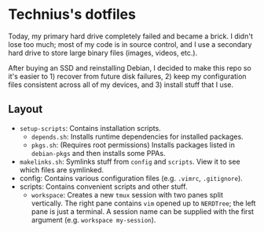 # Technius's dotfiles

Today, my primary hard drive completely failed and became a brick. I didn't lose
too much; most of my code is in source control, and I use a secondary hard drive
to store large binary files (images, videos, etc.).

After buying an SSD and reinstalling Debian, I decided to make this repo so it's
easier to 1) recover from future disk failures, 2) keep my configuration files
consistent across all of my devices, and 3) install stuff that I use.

## Layout
* `setup-scripts`: Contains installation scripts.
  * `depends.sh`: Installs runtime dependencies for installed packages.
  * `pkgs.sh`: (Requires root permissions) Installs packages listed in
    `debian-pkgs` and then installs some PPAs.
* `makelinks.sh`: Symlinks stuff from `config` and `scripts`. View it to see
  which files are symlinked.
* config: Contains various configuration files (e.g. `.vimrc`,
  `.gitignore`).
* scripts: Contains convenient scripts and other stuff.
  * `workspace`: Creates a new `tmux` session with two panes split vertically. The right
     pane contains `vim` opened up to `NERDTree`; the left pane is just a
     terminal. A session name can be supplied with the first argument (e.g.
     `workspace my-session`).

